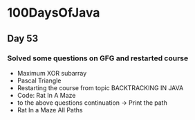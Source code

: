 # 100DaysOfJava

## Day 53

### Solved some questions on GFG and restarted course

* Maximum XOR subarray
* Pascal Triangle 
* Restarting the course from topic BACKTRACKING IN JAVA
* Code: Rat In A Maze
* to the above questions continuation -> Print the path
* Rat In a Maze All Paths